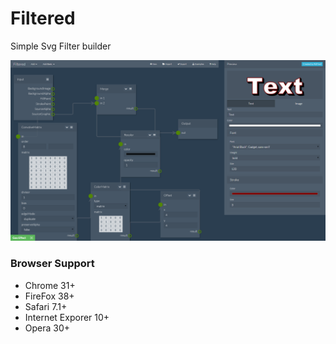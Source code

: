 # Filtered
Simple Svg Filter builder

![example](./src/res/screenshot.png)

### Browser Support
- Chrome 31+
- FireFox 38+
- Safari 7.1+
- Internet Exporer 10+
- Opera 30+
